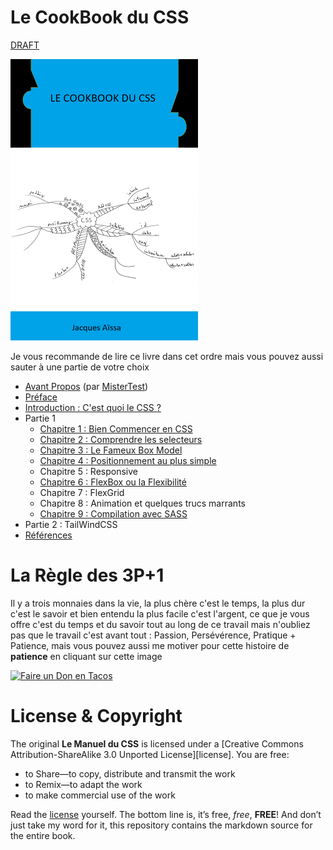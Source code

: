 # Le CookBook du CSS

[DRAFT](https://docs.google.com/document/d/1E2N9YmWtJWmWixJDxr-IZCypce7EZXJ62ygJ7B5jdLI/edit?usp=sharing)

<img src="images/cover-css-cookbook-600x900.png" width="300">

Je vous recommande de lire ce livre dans cet ordre mais vous pouvez aussi sauter à une partie de votre choix

* [Avant Propos](https://github.com/nazimboudeffa/handbook-css/blob/main/forword.md) (par [MisterTest](https://github.com/mistertest))
* [Préface](https://github.com/nazimboudeffa/handbook-css/blob/main/preface.md)
* [Introduction : C'est quoi le CSS ?](https://github.com/nazimboudeffa/handbook-css/blob/main/intro.md)
* Partie 1
  * [Chapitre 1 : Bien Commencer en CSS](https://github.com/nazimboudeffa/handbook-css/blob/main/p1-chap1.md)
  * [Chapitre 2 : Comprendre les selecteurs](https://github.com/nazimboudeffa/handbook-css/blob/main/p1-chap2.md)
  * [Chapitre 3 : Le Fameux Box Model](https://github.com/nazimboudeffa/handbook-css/blob/main/p1-chap3.md)
  * [Chapitre 4 : Positionnement au plus simple](https://github.com/nazimboudeffa/handbook-css/blob/main/p1-chap4.md)
  * Chapitre 5 : Responsive 
  * [Chapitre 6 : FlexBox ou la Flexibilité](https://github.com/nazimboudeffa/handbook-css/blob/main/p1-chap6.md)
  * Chapitre 7 : FlexGrid
  * Chapitre 8 : Animation et quelques trucs marrants
  * [Chapitre 9 : Compilation avec SASS](https://github.com/nazimboudeffa/handbook-css/blob/main/p1-chap9.md)
* Partie 2 : TailWindCSS
* [Références](https://github.com/nazimboudeffa/handbook-css/blob/main/references.md)

# La Règle des 3P+1

Il y a trois monnaies dans la vie, la plus chère c'est le temps, la plus dur c'est le savoir et bien entendu la plus facile c'est l'argent, ce que je vous offre c'est du temps et du savoir tout au long de ce travail mais n'oubliez pas que le travail c'est avant tout : Passion, Persévérence, Pratique + Patience, mais vous pouvez aussi me motiver pour cette histoire de **patience** en cliquant sur cette image 

[![Faire un Don en Tacos](https://i.ibb.co/M2fjngP/index.jpg)](https://fr.tipeee.com/nazimboudeffa#reward-300065)

# License & Copyright

The original **Le Manuel du CSS** is licensed under a [Creative Commons Attribution-ShareAlike 3.0 Unported License][license]. You are free:

* to Share—to copy, distribute and transmit the work
* to Remix—to adapt the work
* to make commercial use of the work

Read the [license](https://creativecommons.org/licenses/by-sa/3.0/deed.fr) yourself. The bottom line is, it’s free, *free*, **FREE**! And don’t just take my word for it, this repository contains the markdown source for the entire book.
